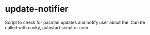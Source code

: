 # update-notifier
Script to check for pacman updates and notify user about the. Can be called with conky, autostart script or cron.
